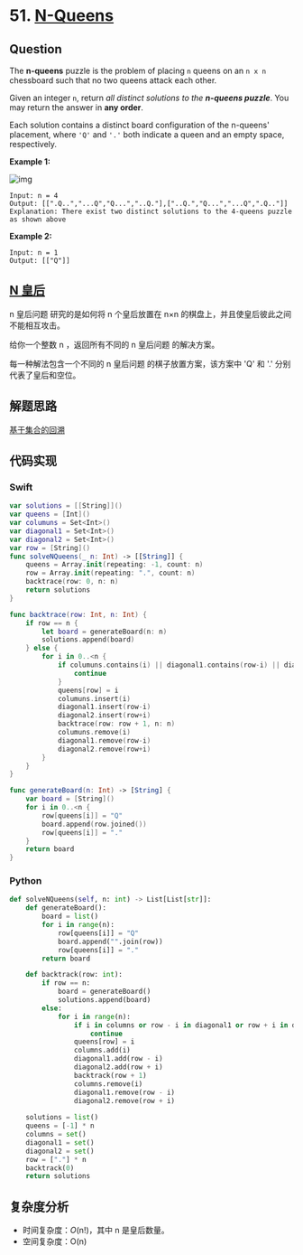 # 51. [N-Queens](https://leetcode.com/problems/n-queens/)

## Question

The **n-queens** puzzle is the problem of placing `n` queens on an `n x n` chessboard such that no two queens attack each other.

Given an integer `n`, return *all distinct solutions to the **n-queens puzzle***. You may return the answer in **any order**.

Each solution contains a distinct board configuration of the n-queens' placement, where `'Q'` and `'.'` both indicate a queen and an empty space, respectively.

**Example 1:**

![img](https://assets.leetcode.com/uploads/2020/11/13/queens.jpg)

```
Input: n = 4
Output: [[".Q..","...Q","Q...","..Q."],["..Q.","Q...","...Q",".Q.."]]
Explanation: There exist two distinct solutions to the 4-queens puzzle as shown above
```

**Example 2:**

```
Input: n = 1
Output: [["Q"]]
```

## [N 皇后](https://leetcode-cn.com/problems/n-queens/)

n 皇后问题 研究的是如何将 n 个皇后放置在 n×n 的棋盘上，并且使皇后彼此之间不能相互攻击。

给你一个整数 n ，返回所有不同的 n 皇后问题 的解决方案。

每一种解法包含一个不同的 n 皇后问题 的棋子放置方案，该方案中 'Q' 和 '.' 分别代表了皇后和空位。

## 解题思路

[基于集合的回溯](https://leetcode-cn.com/problems/n-queens/solution/nhuang-hou-by-leetcode-solution/)

## 代码实现

### Swift

```swift
var solutions = [[String]]()
var queens = [Int]()
var columuns = Set<Int>()
var diagonal1 = Set<Int>()
var diagonal2 = Set<Int>()
var row = [String]()
func solveNQueens(_ n: Int) -> [[String]] {
    queens = Array.init(repeating: -1, count: n)
    row = Array.init(repeating: ".", count: n)
    backtrace(row: 0, n: n)
    return solutions
}

func backtrace(row: Int, n: Int) {
    if row == n {
        let board = generateBoard(n: n)
        solutions.append(board)
    } else {
        for i in 0..<n {
            if columuns.contains(i) || diagonal1.contains(row-i) || diagonal2.contains(row+i) {
                continue
            }
            queens[row] = i
            columuns.insert(i)
            diagonal1.insert(row-i)
            diagonal2.insert(row+i)
            backtrace(row: row + 1, n: n)
            columuns.remove(i)
            diagonal1.remove(row-i)
            diagonal2.remove(row+i)
        }
    }
}

func generateBoard(n: Int) -> [String] {
    var board = [String]()
    for i in 0..<n {
        row[queens[i]] = "Q"
        board.append(row.joined())
        row[queens[i]] = "."
    }
    return board
}
```

### Python

```python
def solveNQueens(self, n: int) -> List[List[str]]:
    def generateBoard():
        board = list()
        for i in range(n):
            row[queens[i]] = "Q"
            board.append("".join(row))
            row[queens[i]] = "."
        return board

    def backtrack(row: int):
        if row == n:
            board = generateBoard()
            solutions.append(board)
        else:
            for i in range(n):
                if i in columns or row - i in diagonal1 or row + i in diagonal2:
                    continue
                queens[row] = i
                columns.add(i)
                diagonal1.add(row - i)
                diagonal2.add(row + i)
                backtrack(row + 1)
                columns.remove(i)
                diagonal1.remove(row - i)
                diagonal2.remove(row + i)
                
    solutions = list()
    queens = [-1] * n
    columns = set()
    diagonal1 = set()
    diagonal2 = set()
    row = ["."] * n
    backtrack(0)
    return solutions
```

## 复杂度分析

- 时间复杂度：*O*(n!)，其中 n 是皇后数量。
- 空间复杂度：O(n)